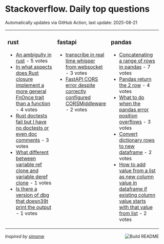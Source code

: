 # Stackoverflow. Daily top questions 

Automatically updates via GitHub Action, last update: <!-- date starts -->2025-08-21<!-- date ends -->


<table><tr><td valign="top" width="33%">

### rust
<!-- rust starts -->
* [An ambiguity in rust](https://stackoverflow.com/questions/79741345/an-ambiguity-in-rust) - 5 votes
* [In what aspects does Rust closure implement a more general FnOnce trait than a function](https://stackoverflow.com/questions/79741563/in-what-aspects-does-rust-closure-implement-a-more-general-fnonce-trait-than-a-f) - 4 votes
* [Rust doctests fail but I have no doctests or even doc comments](https://stackoverflow.com/questions/79740577/rust-doctests-fail-but-i-have-no-doctests-or-even-doc-comments) - 3 votes
* [What different between variable ref clone and variable deref clone](https://stackoverflow.com/questions/79740695/what-different-between-variable-ref-clone-and-variable-deref-clone) - 1 votes
* [Is there a version of dbg that doesn39t print the output](https://stackoverflow.com/questions/79741974/is-there-a-version-of-dbg-that-doesnt-print-the-output) - 1 votes
<!-- rust ends -->
</td><td valign="top" width="34%">


### fastapi
<!-- fastapi starts -->
* [transcribe in real time whisper from websocket](https://stackoverflow.com/questions/79740818/transcribe-in-real-time-whisper-from-websocket) - 3 votes
* [FastAPI CORS error despite correctly configured CORSMiddleware](https://stackoverflow.com/questions/79741598/fastapi-cors-error-despite-correctly-configured-corsmiddleware) - 2 votes
<!-- fastapi ends -->
</td><td valign="top" width="34%">


### pandas
<!-- pandas starts -->
* [Concatenating a range of rows in pandas](https://stackoverflow.com/questions/79741536/concatenating-a-range-of-rows-in-pandas) - 7 votes
* [Pandas  return the 2 row](https://stackoverflow.com/questions/79741568/pandas-return-the-2-row) - 4 votes
* [What to do when the pandas error position overflows](https://stackoverflow.com/questions/79742127/what-to-do-when-the-pandas-error-position-overflows) - 3 votes
* [Convert dictionary rows to new dataframe](https://stackoverflow.com/questions/79742629/convert-dictionary-rows-to-new-dataframe) - 2 votes
* [How to add value from a list as new column value in dataframe if existing column value starts with that value from list](https://stackoverflow.com/questions/79742243/how-to-add-value-from-a-list-as-new-column-value-in-dataframe-if-existing-colum) - 2 votes
<!-- pandas ends -->
</td></tr></table>

<a href="https://github.com/hp0404/hp0404/actions"><img src="https://github.com/hp0404/hp0404/workflows/Build%20README/badge.svg" align="right" alt="Build README"></a> <p>*Inspired by  [simonw](https://github.com/simonw/simonw)*</p>
